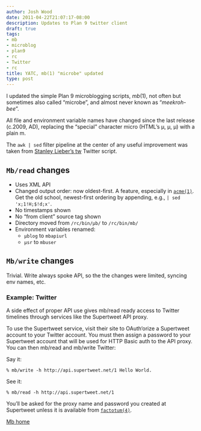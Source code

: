 ```yaml
---
author: Josh Wood
date: 2011-04-22T21:07:17-08:00
description: Updates to Plan 9 twitter client
draft: true
tags:
- mb
- microblog
- plan9
- rc
- Twitter
- rc
title: YATC, mb(1) "microbe" updated
type: post
---
```


I updated the simple Plan 9 microblogging scripts, *mb*(1), not often but
sometimes also called “microbe”, and almost never known as “*meekroh-bee*”.

All file and environment variable names have changed since the last release
(c.2009, AD), replacing the “special” character micro (HTML’s &micro;, µ, µ)
with a plain m.

The `awk | sed` filter pipeline at the center of any useful improvement was taken
from [Stanley Lieber’s tw][tw] Twitter script.

## `Mb/read` changes

* Uses XML API
* Changed output order: now oldest-first. A feature, especially in
  [`acme(1)`][man-acme].
  Get the old school, newest-first ordering by appending, e.g.,
  `| sed 'x;1!H;$!d;x'`.
* No timestamps shown
* No “from client” source tag shown
* Directory moved from `/rc/bin/µb/` to `/rc/bin/mb/`
* Environment variables renamed:
  * `µblog` to `mbapiurl`
  * `µsr` to `mbuser`

## `Mb/write` changes

Trivial. Write always spoke API, so the the changes were limited, syncing env names, etc.

### Example: Twitter

A side effect of proper API use gives mb/read ready access to Twitter timelines through services like the Supertweet API proxy.

To use the Supertweet service, visit their site to OAuth‘orize a Supertweet account to your Twitter account. You must then assign a password to your Supertweet account that will be used for HTTP Basic auth to the API proxy. You can then mb/read and mb/write Twitter:

Say it:

```
% mb/write -h http://api.supertweet.net/1 Hello World.
```

See it:

```
% mb/read -h http://api.supertweet.net/1
```

You’ll be asked for the proxy name and password you created at Supertweet unless it is available from [`factotum(4)`][man-factotum].

[Mb home][mb]

[man-acme]: https://plan9.bell-labs.com/sys/man/1/acme
[man-factotum]: https://plan9.bell-labs.com/sys/man/4/factotum
[mb]: http://joshix.com/projects/mb
[tw]: http://plan9.stanleylieber.com/rc/tw
